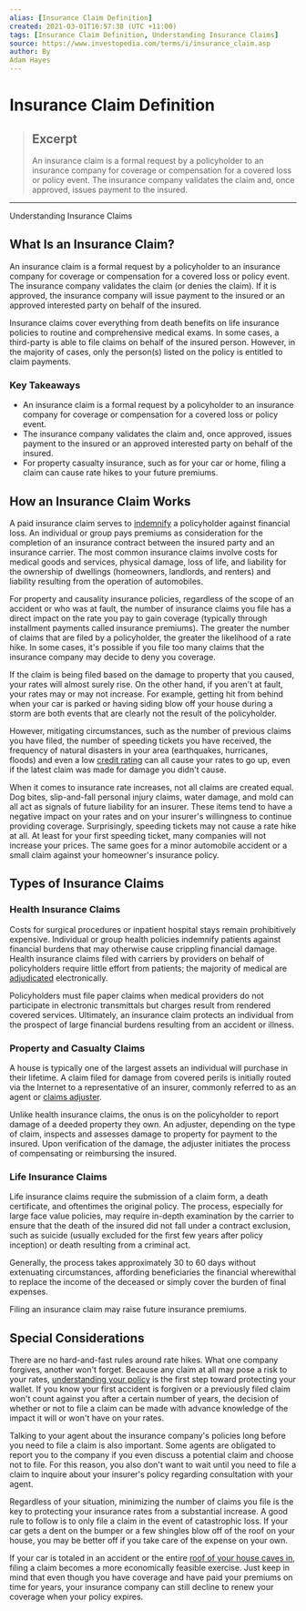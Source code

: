 ```yaml
---
alias: [Insurance Claim Definition]
created: 2021-03-01T16:57:38 (UTC +11:00)
tags: [Insurance Claim Definition, Understanding Insurance Claims]
source: https://www.investopedia.com/terms/i/insurance_claim.asp
author: By
Adam Hayes
---
```


# Insurance Claim Definition

> ## Excerpt
> An insurance claim is a formal request by a policyholder to an insurance company for coverage or compensation for a covered loss or policy event. The insurance company validates the claim and, once approved, issues payment to the insured.

---

Understanding Insurance Claims
## What Is an Insurance Claim?

An insurance claim is a formal request by a policyholder to an insurance company for coverage or compensation for a covered loss or policy event. The insurance company validates the claim (or denies the claim). If it is approved, the insurance company will issue payment to the insured or an approved interested party on behalf of the insured.

Insurance claims cover everything from death benefits on life insurance policies to routine and comprehensive medical exams. In some cases, a third-party is able to file claims on behalf of the insured person. However, in the majority of cases, only the person(s) listed on the policy is entitled to claim payments.

### Key Takeaways

-   An insurance claim is a formal request by a policyholder to an insurance company for coverage or compensation for a covered loss or policy event.
-   The insurance company validates the claim and, once approved, issues payment to the insured or an approved interested party on behalf of the insured.
-   For property casualty insurance, such as for your car or home, filing a claim can cause rate hikes to your future premiums.

## How an Insurance Claim Works

A paid insurance claim serves to [indemnify](https://www.investopedia.com/terms/i/indemnity.asp) a policyholder against financial loss. An individual or group pays premiums as consideration for the completion of an insurance contract between the insured party and an insurance carrier. The most common insurance claims involve costs for medical goods and services, physical damage, loss of life, and liability for the ownership of dwellings (homeowners, landlords, and renters) and liability resulting from the operation of automobiles.

For property and causality insurance policies, regardless of the scope of an accident or who was at fault, the number of insurance claims you file has a direct impact on the rate you pay to gain coverage (typically through installment payments called insurance premiums). The greater the number of claims that are filed by a policyholder, the greater the likelihood of a rate hike. In some cases, it's possible if you file too many claims that the insurance company may decide to deny you coverage.

If the claim is being filed based on the damage to property that you caused, your rates will almost surely rise. On the other hand, if you aren't at fault, your rates may or may not increase. For example, getting hit from behind when your car is parked or having siding blow off your house during a storm are both events that are clearly not the result of the policyholder.

However, mitigating circumstances, such as the number of previous claims you have filed, the number of speeding tickets you have received, the frequency of natural disasters in your area (earthquakes, hurricanes, floods) and even a low [credit rating](https://www.investopedia.com/terms/c/creditrating.asp) can all cause your rates to go up, even if the latest claim was made for damage you didn't cause.

When it comes to insurance rate increases, not all claims are created equal. Dog bites, slip-and-fall personal injury claims, water damage, and mold can all act as signals of future liability for an insurer. These items tend to have a negative impact on your rates and on your insurer's willingness to continue providing coverage. Surprisingly, speeding tickets may not cause a rate hike at all. At least for your first speeding ticket, many companies will not increase your prices. The same goes for a minor automobile accident or a small claim against your homeowner's insurance policy.

## Types of Insurance Claims

### Health Insurance Claims

Costs for surgical procedures or inpatient hospital stays remain prohibitively expensive. Individual or group health policies indemnify patients against financial burdens that may otherwise cause crippling financial damage. Health insurance claims filed with carriers by providers on behalf of policyholders require little effort from patients; the majority of medical are [adjudicated](https://www.investopedia.com/terms/a/adjudication.asp) electronically.

Policyholders must file paper claims when medical providers do not participate in electronic transmittals but charges result from rendered covered services. Ultimately, an insurance claim protects an individual from the prospect of large financial burdens resulting from an accident or illness.

### Property and Casualty Claims

A house is typically one of the largest assets an individual will purchase in their lifetime. A claim filed for damage from covered perils is initially routed via the Internet to a representative of an insurer, commonly referred to as an agent or [claims adjuster](https://www.investopedia.com/terms/c/claims-adjuster.asp).

Unlike health insurance claims, the onus is on the policyholder to report damage of a deeded property they own. An adjuster, depending on the type of claim, inspects and assesses damage to property for payment to the insured. Upon verification of the damage, the adjuster initiates the process of compensating or reimbursing the insured.

### Life Insurance Claims

Life insurance claims require the submission of a claim form, a death certificate, and oftentimes the original policy. The process, especially for large face value policies, may require in-depth examination by the carrier to ensure that the death of the insured did not fall under a contract exclusion, such as suicide (usually excluded for the first few years after policy inception) or death resulting from a criminal act.

Generally, the process takes approximately 30 to 60 days without extenuating circumstances, affording beneficiaries the financial wherewithal to replace the income of the deceased or simply cover the burden of final expenses.

Filing an insurance claim may raise future insurance premiums.

## Special Considerations

There are no hard-and-fast rules around rate hikes. What one company forgives, another won't forget. Because any claim at all may pose a risk to your rates, [understanding your policy](https://www.investopedia.com/articles/pf/06/insurancecontracts.asp) is the first step toward protecting your wallet. If you know your first accident is forgiven or a previously filed claim won't count against you after a certain number of years, the decision of whether or not to file a claim can be made with advance knowledge of the impact it will or won't have on your rates.

Talking to your agent about the insurance company's policies long before you need to file a claim is also important. Some agents are obligated to report you to the company if you even discuss a potential claim and choose not to file. For this reason, you also don't want to wait until you need to file a claim to inquire about your insurer's policy regarding consultation with your agent.

Regardless of your situation, minimizing the number of claims you file is the key to protecting your insurance rates from a substantial increase. A good rule to follow is to only file a claim in the event of catastrophic loss. If your car gets a dent on the bumper or a few shingles blow off of the roof on your house, you may be better off if you take care of the expense on your own.

If your car is totaled in an accident or the entire [roof of your house caves in](https://www.investopedia.com/insurance/homeowners-insurance-guide/), filing a claim becomes a more economically feasible exercise. Just keep in mind that even though you have coverage and have paid your premiums on time for years, your insurance company can still decline to renew your coverage when your policy expires.
